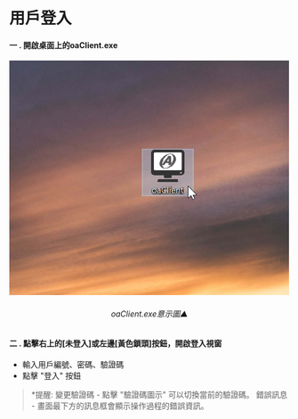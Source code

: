 # 用戶登入

#### 一 . 開啟桌面上的oaClient.exe


![oaclient](../assets/oaclient.png)

###### <center>oaClient.exe意示圖▲</center>

#### 二 . 點擊右上的[未登入]或左邊[黃色鎖頭]按鈕，開啟登入視窗

- 輸入用戶編號、密碼、驗證碼
- 點擊 "登入" 按鈕

> *提醒: 變更驗證碼 - 點擊 "驗證碼圖示" 可以切換當前的驗證碼。
>             錯誤訊息 - 畫面最下方的訊息框會顯示操作過程的錯誤資訊。


